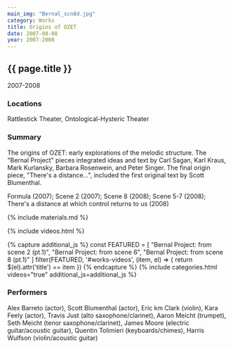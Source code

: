 ```yaml
---
main_img: "Bernal_scn8d.jpg"
category: Works
title: Origins of OZET
date: 2007-08-08
year: 2007-2008
---
```

## {{ page.title }}

2007-2008

### Locations

Rattlestick Theater, Ontological-Hysteric Theater

### Summary

The origins of OZET: early explorations of the melodic structure. The "Bernal Project" pieces integrated ideas and text by Carl Sagan, Karl Kraus, Mark Kurlansky, Barbara Rosenwein, and Peter Singer.  The final origin piece, "There's a distance…", included the first original text by Scott Blumenthal.

Formula (2007); Scene 2 (2007); Scene 8 (2008); Scene 5-7 (2008); There's a distance at which control returns to us (2008)

{% include materials.md %}

{% include videos.html %}

{% capture additional_js %}
  const FEATURED = [
    "Bernal Project: from scene 2 (pt.1)",
    "Bernal Project: from scene 6",
    "Bernal Project: from scene 8 (pt.1)"
  ]
  filter(FEATURED, '#works-videos', (item, el) => {
    return $(el).attr('title') == item
  })
{% endcapture %}
{% include categories.html videos="true" additional_js=additional_js %}


### Performers

Alex Barreto (actor), Scott Blumenthal (actor), Eric km Clark (violin), Kara Feely (actor), Travis Just (alto saxophone/clarinet), Aaron Meicht (trumpet), Seth Meicht (tenor saxophone/clarinet), James Moore (electric guitar/acoustic guitar), Quentin Tolimieri (keyboards/chimes), Harris Wulfson (violin/acoustic guitar)
